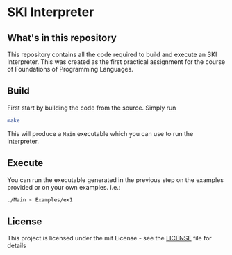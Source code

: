 # SKI Interpreter

## What's in this repository
This repository contains all the code required to build and execute an SKI Interpreter. This was created as the first practical assignment for the course of Foundations of Programming Languages.

## Build
First start by building the code from the source. Simply run

```sh
make
```

This will produce a `Main` executable which you can use to run the interpreter.

## Execute
You can run the executable generated in the previous step on the examples provided or on your own examples. i.e.:

```sh
./Main < Examples/ex1
```

## License
This project is licensed under the mit License - see the [LICENSE](LICENSE) file for details
